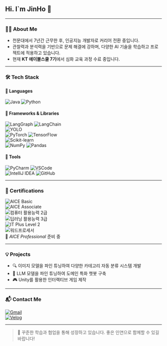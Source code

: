## Hi. I`m JinHo 👋

---

### 👨‍🚀 About Me

- 천문대에서 7년간 근무한 후, 인공지능 개발자로 커리어 전환 중입니다.
- 관찰력과 분석력을 기반으로 문제 해결에 강하며, 다양한 AI 기술을 학습하고 프로젝트에 적용하고 있습니다.
- 현재 **KT 에이블스쿨 7기**에서 심화 교육 과정 수료 중입니다.

---

### 🛠 Tech Stack

#### 📌 Languages  
![Java](https://img.shields.io/badge/Java-FF5722?style=flat&logo=java&logoColor=white)  ![Python](https://img.shields.io/badge/Python-3776AB?style=flat&logo=python&logoColor=white)  

#### 📌 Frameworks & Libraries  
![LangGraph](https://img.shields.io/badge/LangGraph-000000?style=flat&logo=data&logoColor=white)  ![LangChain](https://img.shields.io/badge/LangChain-2B3137?style=flat&logo=chainlink&logoColor=white)  
![YOLO](https://img.shields.io/badge/YOLO-violet?style=flat&logo=opencv&logoColor=white)  
![PyTorch](https://img.shields.io/badge/PyTorch-EE4C2C?style=flat&logo=pytorch&logoColor=white)  ![TensorFlow](https://img.shields.io/badge/TensorFlow-FF6F00?style=flat&logo=tensorflow&logoColor=white)  
![Scikit-learn](https://img.shields.io/badge/Scikit--Learn-F7931E?style=flat&logo=scikit-learn&logoColor=white)  
![NumPy](https://img.shields.io/badge/NumPy-013243?style=flat&logo=numpy&logoColor=white)  ![Pandas](https://img.shields.io/badge/Pandas-150458?style=flat&logo=pandas&logoColor=white)  

#### 📌 Tools  
![PyCharm](https://img.shields.io/badge/PyCharm-000000?style=flat&logo=pycharm&logoColor=white)  ![VSCode](https://img.shields.io/badge/VS_Code-007ACC?style=flat&logo=visual-studio-code&logoColor=white)  
![IntelliJ IDEA](https://img.shields.io/badge/IntelliJ_IDEA-000000?style=flat&logo=intellij-idea&logoColor=white)  ![GitHub](https://img.shields.io/badge/GitHub-181717?style=flat&logo=github&logoColor=white)

---

### 🧠 Certifications

![AICE Basic](https://img.shields.io/badge/AICE_Basic-blue?style=flat)  
![AICE Associate](https://img.shields.io/badge/AICE_Associate-blue?style=flat)  
![컴퓨터 활용능력 2급](https://img.shields.io/badge/%EC%BB%B4%ED%93%A8%ED%84%B0%20%ED%99%9C%EC%9A%A9%EB%8A%A5%EB%A0%A5%202%EA%B8%89-0d948f?style=flat)  
![딥러닝 활용능력 3급](https://img.shields.io/badge/%EB%94%A5%EB%9F%AC%EB%8B%9D%203%EA%B8%89-ef5b5b?style=flat)  
![IT Plus Level 2](https://img.shields.io/badge/IT_Plus_Level_2-5954d6?style=flat)  
![워드프로세서](https://img.shields.io/badge/%EC%9B%8C%EB%93%9C%ED%94%84%EB%A1%9C%EC%84%B8%EC%84%9C-1f1f1f?style=flat)  
🧪 *AICE Professional* 준비 중

---

### 💡 Projects

- 🔍 이미지 모델을 파인 튜닝하여 다양한 카테고리 자동 분류 시스템 개발  
- 🤖 LLM 모델을 파인 튜닝하여 도메인 특화 챗봇 구축  
- 🎮 Unity를 활용한 인터랙티브 게임 제작  

---

### 📬 Contact Me

[![Gmail](https://img.shields.io/badge/Gmail-D14836?style=flat&logo=gmail&logoColor=white)](mailto:choijinho321@gmail.com)  
[![Velog](https://img.shields.io/badge/Velog-20C997?style=flat&logo=velog&logoColor=white)](https://velog.io/@choijinho1/posts)

---

> 👀 꾸준한 학습과 협업을 통해 성장하고 있습니다. 좋은 인연으로 함께할 수 있길 바랍니다!
